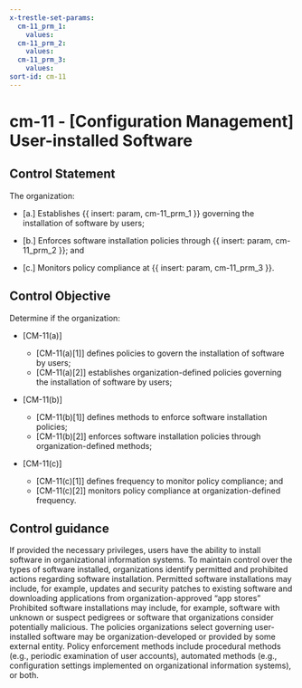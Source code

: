 ```yaml
---
x-trestle-set-params:
  cm-11_prm_1:
    values:
  cm-11_prm_2:
    values:
  cm-11_prm_3:
    values:
sort-id: cm-11
---
```


# cm-11 - \[Configuration Management\] User-installed Software

## Control Statement

The organization:

- \[a.\] Establishes {{ insert: param, cm-11_prm_1 }} governing the installation of software by users;

- \[b.\] Enforces software installation policies through {{ insert: param, cm-11_prm_2 }}; and

- \[c.\] Monitors policy compliance at {{ insert: param, cm-11_prm_3 }}.

## Control Objective

Determine if the organization:

- \[CM-11(a)\]

  - \[CM-11(a)[1]\] defines policies to govern the installation of software by users;
  - \[CM-11(a)[2]\] establishes organization-defined policies governing the installation of software by users;

- \[CM-11(b)\]

  - \[CM-11(b)[1]\] defines methods to enforce software installation policies;
  - \[CM-11(b)[2]\] enforces software installation policies through organization-defined methods;

- \[CM-11(c)\]

  - \[CM-11(c)[1]\] defines frequency to monitor policy compliance; and
  - \[CM-11(c)[2]\] monitors policy compliance at organization-defined frequency.

## Control guidance

If provided the necessary privileges, users have the ability to install software in organizational information systems. To maintain control over the types of software installed, organizations identify permitted and prohibited actions regarding software installation. Permitted software installations may include, for example, updates and security patches to existing software and downloading applications from organization-approved “app stores” Prohibited software installations may include, for example, software with unknown or suspect pedigrees or software that organizations consider potentially malicious. The policies organizations select governing user-installed software may be organization-developed or provided by some external entity. Policy enforcement methods include procedural methods (e.g., periodic examination of user accounts), automated methods (e.g., configuration settings implemented on organizational information systems), or both.
